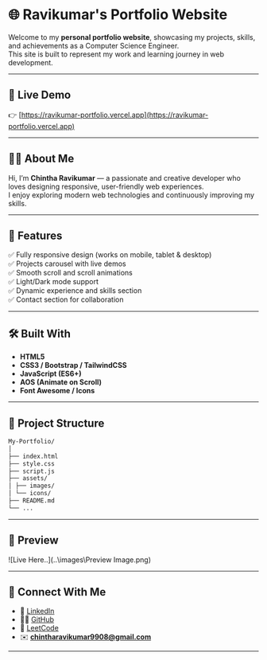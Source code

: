 # 🌐 Ravikumar's Portfolio Website

Welcome to my **personal portfolio website**, showcasing my projects, skills, and achievements as a Computer Science Engineer.  
This site is built to represent my work and learning journey in web development.

---

## 🔗 Live Demo  
👉 [https://ravikumar-portfolio.vercel.app](https://ravikumar-portfolio.vercel.app)

---

## 🧑‍💻 About Me  
Hi, I’m **Chintha Ravikumar** — a passionate and creative developer who loves designing responsive, user-friendly web experiences.  
I enjoy exploring modern web technologies and continuously improving my skills.

---

## 🚀 Features  
✅ Fully responsive design (works on mobile, tablet & desktop)  
✅ Projects carousel with live demos  
✅ Smooth scroll and scroll animations  
✅ Light/Dark mode support  
✅ Dynamic experience and skills section  
✅ Contact section for collaboration  

---

## 🛠️ Built With  
- **HTML5**  
- **CSS3 / Bootstrap / TailwindCSS**  
- **JavaScript (ES6+)**  
- **AOS (Animate on Scroll)**  
- **Font Awesome / Icons**

---

## 📂 Project Structure  

```bash
My-Portfolio/
│
├── index.html
├── style.css
├── script.js
├── assets/
│ ├── images/
│ └── icons/
├── README.md
└── ...
```
---
## 📸 Preview  

![Live Here..](..\images\Preview Image.png)


---

## 🤝 Connect With Me  

- 💼 [LinkedIn](https://linkedin.com/in/chinta-ravi-kumar)  
- 🧑‍💻 [GitHub](https://github.com/chinta-ravi-kumar)  
- 💬 [LeetCode](https://leetcode.com/yourusername)  
- ✉️ **chintharavikumar9908@gmail.com**

----